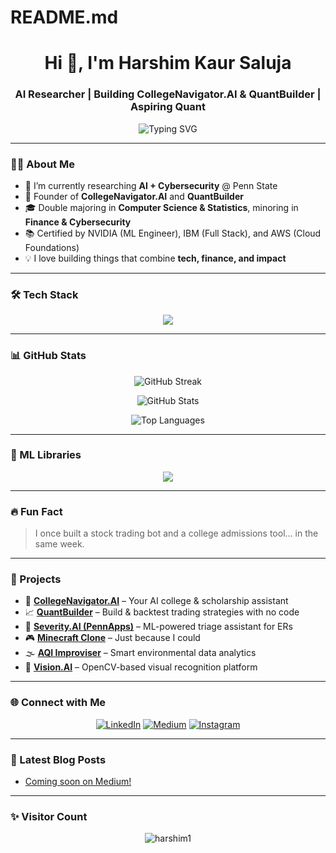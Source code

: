 # README.md

<h1 align="center">Hi 👋, I'm Harshim Kaur Saluja</h1>
<h3 align="center">AI Researcher | Building CollegeNavigator.AI & QuantBuilder | Aspiring Quant</h3>

<p align="center">
  <img src="https://readme-typing-svg.demolab.com?font=Fira+Code&size=22&pause=1000&center=true&vCenter=true&width=500&lines=AI+Researcher+%F0%9F%A7%91%E2%80%8D%F0%9F%92%BB;Building+CollegeNavigator.AI+%F0%9F%93%9A;Building+QuantBuilder+%F0%9F%93%88;Aspiring+Quant+%F0%9F%A7%91%E2%80%8D%F0%9F%93%96;Tech+%7C+Finance+%7C+Entrepreneurship" alt="Typing SVG" />
</p>

---

### 👩‍💻 About Me

- 🔭 I’m currently researching **AI + Cybersecurity** @ Penn State  
- 🚀 Founder of **CollegeNavigator.AI** and **QuantBuilder**  
- 🎓 Double majoring in **Computer Science & Statistics**, minoring in **Finance & Cybersecurity**  
- 📚 Certified by NVIDIA (ML Engineer), IBM (Full Stack), and AWS (Cloud Foundations)  
- 💡 I love building things that combine **tech, finance, and impact**

---

### 🛠️ Tech Stack

<p align="center">
  <img src="https://skillicons.dev/icons?i=python,c,cpp,js,java,rust,react,html,css,tailwind,postgresql,mongodb,mysql,django,aws,gcp,azure,figma,github,git,linux" />
</p>

---

### 📊 GitHub Stats

<p align="center">
  <img src="https://github-readme-streak-stats.herokuapp.com/?user=harshim1&theme=tokyonight" alt="GitHub Streak" />
</p>
<p align="center">
  <img src="https://github-readme-stats.vercel.app/api?username=harshim1&show_icons=true&theme=tokyonight" alt="GitHub Stats" />
</p>
<p align="center">
  <img src="https://github-readme-stats.vercel.app/api/top-langs/?username=harshim1&layout=compact&theme=tokyonight&langs_count=10" alt="Top Languages" />
</p>

---

### 🧠 ML Libraries

<p align="center">
  <img src="https://skillicons.dev/icons?i=pytorch,tensorflow,scikit-learn,numpy,pandas,matplotlib,seaborn,opencv" />
</p>

---

### 🔥 Fun Fact
> I once built a stock trading bot and a college admissions tool... in the same week.

---

### 🧩 Projects

- 🚀 [**CollegeNavigator.AI**](https://github.com/harshim1/CollegeNavigator.AI) – Your AI college & scholarship assistant  
- 📈 [**QuantBuilder**](https://github.com/harshim1/QuantBuilder) – Build & backtest trading strategies with no code  
- 🧠 [**Severity.AI (PennApps)**](https://github.com/harshim1/SeverityAI) – ML-powered triage assistant for ERs  
- 🎮 [**Minecraft Clone**](https://github.com/harshim1/Minecraft-Clone) – Just because I could  
- 🌫️ [**AQI Improviser**](https://github.com/harshim1/AQI-Improvizer) – Smart environmental data analytics  
- 🦾 [**Vision.AI**](https://github.com/harshim1/VisionAI) – OpenCV-based visual recognition platform

---

### 🌐 Connect with Me

<p align="center">
  <a href="https://www.linkedin.com/in/harshim/" target="_blank"><img alt="LinkedIn" src="https://img.shields.io/badge/LinkedIn-blue?logo=linkedin&style=for-the-badge"></a>
  <a href="https://medium.com/@harshim1" target="_blank"><img alt="Medium" src="https://img.shields.io/badge/Medium-black?logo=medium&style=for-the-badge"></a>
  <a href="https://www.instagram.com/harshim.codes" target="_blank"><img alt="Instagram" src="https://img.shields.io/badge/Instagram-purple?logo=instagram&style=for-the-badge"></a>
</p>

---

### 📝 Latest Blog Posts

<!-- BLOG-POST-LIST:START -->
<!-- Replace this with dynamic content or manually update -->
- [Coming soon on Medium!](https://medium.com/@harshim1)
<!-- BLOG-POST-LIST:END -->

---

### ✨ Visitor Count

<p align="center">
  <img src="https://komarev.com/ghpvc/?username=harshim1&label=Profile%20views&color=0e75b6&style=flat" alt="harshim1" />
</p>
